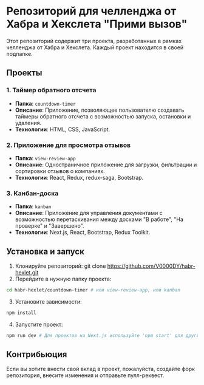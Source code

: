# Репозиторий для челленджа от Хабра и Хекслета "Прими вызов"

Этот репозиторий содержит три проекта, разработанных в рамках челленджа от Хабра и Хекслета. Каждый проект находится в своей подпапке.

## Проекты

### 1. Таймер обратного отсчета
- **Папка**: `countdown-timer`
- **Описание**: Приложение, позволяющее пользователю создавать таймеры обратного отсчета с возможностью запуска, остановки и удаления.
- **Технологии**: HTML, CSS, JavaScript.

### 2. Приложение для просмотра отзывов
- **Папка**: `view-review-app`
- **Описание**: Одностраничное приложение для загрузки, фильтрации и сортировки отзывов о компаниях.
- **Технологии**: React, Redux, redux-saga, Bootstrap.

### 3. Канбан-доска
- **Папка**: `kanban`
- **Описание**: Приложение для управления документами с возможностью перетаскивания между досками "В работе", "На проверке" и "Завершено".
- **Технологии**: Next.js, React, Bootstrap, Redux Toolkit.

## Установка и запуск

1. Клонируйте репозиторий:
git clone https://github.com/V0000DY/habr-hexlet.git
2. Перейдите в нужную папку проекта:
```bash
cd habr-hexlet/countdown-timer # или view-review-app, или kanban
```
3. Установите зависимости:
```bash
npm install
```
4. Запустите проект:
```bash
npm run dev # Для проектов на Next.js используйте 'npm start' для других проектов
```

## Контрибьюция

Если вы хотите внести свой вклад в проект, пожалуйста, создайте форк репозитория, внесите изменения и отправьте пулл-реквест.
